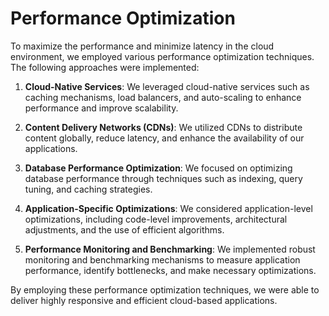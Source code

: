 # Performance Optimization

To maximize the performance and minimize latency in the cloud environment, we employed various performance optimization techniques. The following approaches were implemented:

1. **Cloud-Native Services**: We leveraged cloud-native services such as caching mechanisms, load balancers, and auto-scaling to enhance performance and improve scalability.
   
2. **Content Delivery Networks (CDNs)**: We utilized CDNs to distribute content globally, reduce latency, and enhance the availability of our applications.
   
3. **Database Performance Optimization**: We focused on optimizing database performance through techniques such as indexing, query tuning, and caching strategies.
   
4. **Application-Specific Optimizations**: We considered application-level optimizations, including code-level improvements, architectural adjustments, and the use of efficient algorithms.
   
5. **Performance Monitoring and Benchmarking**: We implemented robust monitoring and benchmarking mechanisms to measure application performance, identify bottlenecks, and make necessary optimizations.

By employing these performance optimization techniques, we were able to deliver highly responsive and efficient cloud-based applications.
